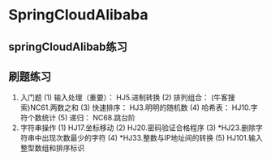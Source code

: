 # SpringCloudAlibaba
## springCloudAlibab练习
## 刷题练习
1. 入门题
(1) 输入处理（重要）： HJ5.进制转换
(2) 排列组合： (牛客搜索)NC61.两数之和
(3) 快速排序： HJ3.明明的随机数
(4) 哈希表： HJ10.字符个数统计
(5) 递归： NC68.跳台阶
2. 字符串操作
(1) HJ17.坐标移动
(2) HJ20.密码验证合格程序
(3) *HJ23.删除字符串中出现次数最少的字符
(4) *HJ33.整数与IP地址间的转换
(5) HJ101.输入整型数组和排序标识
